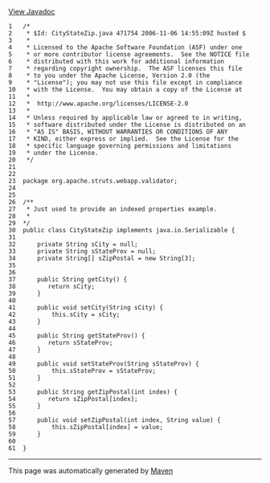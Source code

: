 [View Javadoc](../../../../../../apidocs/org/apache/struts/webapp/validator/CityStateZip.html.md)


    1   /*
    2    * $Id: CityStateZip.java 471754 2006-11-06 14:55:09Z husted $
    3    *
    4    * Licensed to the Apache Software Foundation (ASF) under one
    5    * or more contributor license agreements.  See the NOTICE file
    6    * distributed with this work for additional information
    7    * regarding copyright ownership.  The ASF licenses this file
    8    * to you under the Apache License, Version 2.0 (the
    9    * "License"); you may not use this file except in compliance
    10   * with the License.  You may obtain a copy of the License at
    11   *
    12   *  http://www.apache.org/licenses/LICENSE-2.0
    13   *
    14   * Unless required by applicable law or agreed to in writing,
    15   * software distributed under the License is distributed on an
    16   * "AS IS" BASIS, WITHOUT WARRANTIES OR CONDITIONS OF ANY
    17   * KIND, either express or implied.  See the License for the
    18   * specific language governing permissions and limitations
    19   * under the License.
    20   */
    21  
    22  
    23  package org.apache.struts.webapp.validator;
    24  
    25  
    26  /**
    27   * Just used to provide an indexed properties example.
    28   *
    29  */
    30  public class CityStateZip implements java.io.Serializable {
    31  
    32      private String sCity = null;
    33      private String sStateProv = null;
    34      private String[] sZipPostal = new String[3];
    35  
    36  
    37      public String getCity() {
    38         return sCity;
    39      }
    40  
    41      public void setCity(String sCity) {
    42          this.sCity = sCity;
    43      }
    44  
    45      public String getStateProv() {
    46         return sStateProv;
    47      }
    48  
    49      public void setStateProv(String sStateProv) {
    50          this.sStateProv = sStateProv;
    51      }
    52  
    53      public String getZipPostal(int index) {
    54         return sZipPostal[index];
    55      }
    56  
    57      public void setZipPostal(int index, String value) {
    58          this.sZipPostal[index] = value;
    59      }
    60  
    61  }

------------------------------------------------------------------------

This page was automatically generated by [Maven](http://maven.apache.org/)
